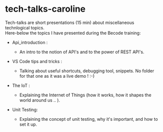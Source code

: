 # tech-talks-caroline

Tech-talks are short presentations (15 min) about miscellaneous technlogical topics. <br>
Here-below the topics I have presented during the Becode training:

- Api_introduction :

  - An intro to the notion of API's and to the power of REST API's.

- VS Code tips and tricks :

  - Talking about useful shortcuts, debugging tool, snippets. No folder for that one as it was a live demo ! :-)

- The IoT :

  - Explaining the Internet of Things (how it works, how it shapes the world around us .. ).

- Unit Testing:
  - Explaining the concept of unit testing, why it's important, and how to set it up.
